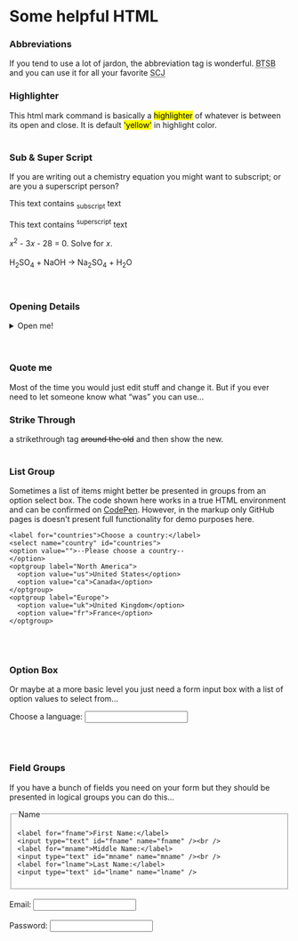 
# Some helpful HTML



### Abbreviations
If you tend to use a lot of jardon, the abbreviation tag is wonderful.
<abbr title="Better than sliced bread">BTSB</abbr>
and you can use it for all your favorite
<abbr title="Secret Code Jargon">SCJ</abbr>

### Highlighter
This html mark command is basically a <mark>highlighter</mark> of whatever is between its open and close.  It is default <mark>'yellow'</mark> in highlight color.
<br>
<br>

### Sub & Super Script
If you are writing out a chemistry equation you might want to subscript; or are you a superscript person?
<p>This text contains <sub>subscript</sub> text</p>
<p>This text contains <sup>superscript</sup> text</p>
&#x1D465;<sup>2</sup> - 3&#x1D465; - 28 = 0. Solve for &#x1D465;. <br />
<br />
H<sub>2</sub>SO<sub>4</sub> + NaOH &#8594; Na<sub>2</sub>SO<sub>4</sub> +
H<sub>2</sub>O
<br>
<br>
<br>

### Opening Details
<details>
  <summary>Open me!</summary>
  This is a demonstration of a disclosure widget.  You put in whatever narrative here and
  then when people click the summary triangle, this thing opens up to show the details.
</details>

<br>
<br>

### Quote me
Most of the time you would just edit stuff and change it.  But if you ever need to let someone know what <q>was</q> you can use...

### Strike Through
a strikethrough tag <s>around the old</s> and then show the new.
<br>
<br>

### List Group
Sometimes a list of items might better be presented in groups from an option select box. The code shown here works in a true HTML environment and can be confirmed on [CodePen](https://codepen.io/pietrobok/pen/OPMyJN). However, in the markup only GitHub pages is doesn't present full functionality for demo purposes here.

    <label for="countries">Choose a country:</label>
    <select name="country" id="countries">
    <option value="">--Please choose a country--
    </option>
    <optgroup label="North America">
      <option value="us">United States</option>
      <option value="ca">Canada</option>
    </optgroup>
    <optgroup label="Europe">
      <option value="uk">United Kingdom</option>
      <option value="fr">France</option>
    </optgroup>
  </select>

<br>
<br>

### Option Box
Or maybe at a more basic level you just need a form input box with a list of option values to select from...
<form>
  <label for="lang">Choose a language:</label>
  <input list="langs" name="lang" id="lang" />

  <datalist id="langs">
    <option value="English" />
    <option value="French" />
    <option value="Spanish" />
    <option value="Chinese" />
    <option value="German" />
  </datalist>
</form>

<br>
<br>


### Field Groups
If you have a bunch of fields you need on your form but they should be presented in logical groups you can do this...
<form>
  <fieldset>
    <legend>Name</legend>

    <label for="fname">First Name:</label>
    <input type="text" id="fname" name="fname" /><br />
    <label for="mname">Middle Name:</label>
    <input type="text" id="mname" name="mname" /><br />
    <label for="lname">Last Name:</label>
    <input type="text" id="lname" name="lname" />
  </fieldset>
  <br />
  <label for="email">Email:</label>
  <input type="email" id="email" name="email" />
  <br /><br />
  <label for="password">Password:</label>
  <input type="password" id="password" name="password" />
</form>






